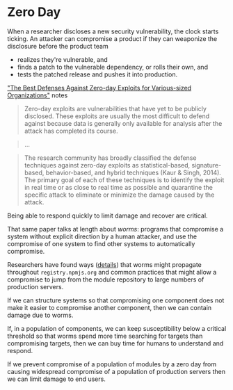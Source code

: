 # Zero Day

When a researcher discloses a new security vulnerability, the clock
starts ticking.  An attacker can compromise a product if they can
weaponize the disclosure before the product team

*  realizes they're vulnerable, and
*  finds a patch to the vulnerable dependency, or rolls their own, and
*  tests the patched release and pushes it into production.

["The Best Defenses Against Zero-day Exploits for Various-sized
Organizations"][sans] notes

> Zero-day exploits are vulnerabilities that have yet to be publicly
> disclosed. These exploits are usually the most difficult to defend
> against because data is generally only available for analysis after
> the attack has completed its course.

> ...

> The research community has broadly classified the defense techniques
> against zero-day exploits as statistical-based, signature-based,
> behavior-based, and hybrid techniques (Kaur & Singh, 2014). The
> primary goal of each of these techniques is to identify the exploit in
> real time or as close to real time as possible and quarantine the
> specific attack to eliminate or minimize the damage caused by the
> attack.

Being able to respond quickly to limit damage and recover are
critical.

That same paper talks at length about *worms*: programs that
compromise a system without explicit direction by a human attacker,
and use the compromise of one system to find other systems to
automatically compromise.

Researchers have found ways ([details][saccone]) that worms
might propagate throughout `registry.npmjs.org` and common practices
that might allow a compromise to jump from the module repository to
large numbers of production servers.

If we can structure systems so that compromising one component
does not make it easier to compromise another component, then
we can contain damage due to worms.

If, in a population of components, we can keep susceptibility below a
critical threshold so that worms spend more time searching for targets
than compromising targets, then we can buy time for humans to
understand and respond.

If we prevent compromise of a population of modules by a zero day
from causing widespread compromise of a population of production
servers then we can limit damage to end users.

[sans]: https://www.sans.org/reading-room/whitepapers/bestprac/defenses-zero-day-exploits-various-sized-organizations-35562
[saccone]: https://www.kb.cert.org/CERT_WEB/services/vul-notes.nsf/6eacfaeab94596f5852569290066a50b/018dbb99def6980185257f820013f175/$FILE/npmwormdisclosure.pdf
